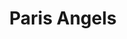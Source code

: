 ---
title: "Paris Angels"
summary: "Paris Angels, from Guide Bridge, Ashton-under-Lyne, England, are a seven-member indie rock and dance group associated with the Madchester scene of the late 1980s and early 1990s. The members were regulars of The Hacienda danceclub, and soaked in the sounds of acid house and the influential ecstasy-fueled and Balearic grooves predominant at the time. Their sound encompasses danceable beats, mostly positive vibes, funky guitars, and a heavy dose of synth-pop à la Paris Angels were active from 1990-'92, and reformed in 2013 to release a new album, \"Eclipse,\" with all original members except for original drummer , who died tragically in 2011. Members: Rikki Turner, Jayne Gill, Steven Tajti, Scott Carey, Mark Adj, Simon Worrall , Paul Wagstaff"
image: "paris-angels.jpg"
apple_music_artist_url: "https://music.apple.com/gb/artist/paris-angels/504073883"
wikipedia_url: "https://en.wikipedia.org/wiki/Paris_Angels"
---